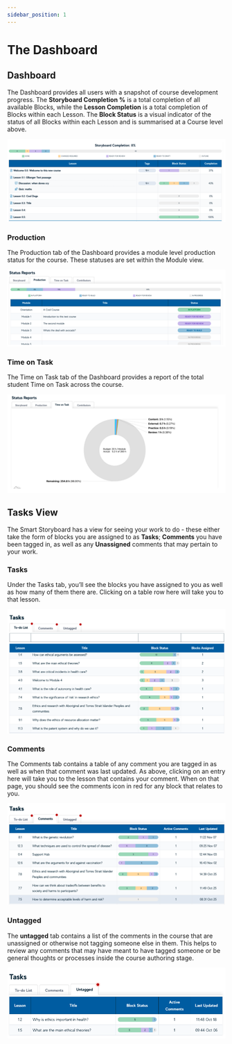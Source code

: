 ```yaml
---
sidebar_position: 1
---
```


# The Dashboard

## Dashboard 
The Dashboard provides all users with a snapshot of course development progress. The **Storyboard Completion %** is a total completion of all available Blocks, while the **Lesson Completion** is a total completion of Blocks within each Lesson. The **Block Status** is a visual indicator of the status of all Blocks within each Lesson and is summarised at a Course level above.


<div style={{textAlign: 'center'}}>

![img_38.png](../using-ssb/img/img_38.png)

</div>



### Production

The Production tab of the Dashboard provides a module level production status for the course. These statuses are set within the Module view.

<div style={{textAlign: 'center'}}>

![img_37.png](../using-ssb/img/img_37.png)

</div>


### Time on Task

The Time on Task tab of the Dashboard provides a report of the total student Time on Task across the course.

<div style={{textAlign: 'center'}}>

![img_36.png](../using-ssb/img/img_36.png)

</div>

## Tasks View


The Smart Storyboard has a view for seeing your work to do - these either take the form of blocks you are assigned to as **Tasks**; **Comments** you have been tagged in, as well as any **Unassigned** comments that may pertain to your work.

### Tasks

Under the Tasks tab, you’ll see the blocks you have assigned to you as well as how many of them there are. Clicking on a table row here will take you to that lesson.

<div style={{textAlign: 'center'}}>

![img_35.png](../using-ssb/img/img_35.png)

</div>


### Comments

The Comments tab contains a table of any comment you are tagged in as well as when that comment was last updated. As above, clicking on an entry here will take you to the lesson that contains your comment. When on that page, you should see the comments icon in red for any block that relates to you.

<div style={{textAlign: 'center'}}>

![img_34.png](../using-ssb/img/img_34.png)

</div>


### Untagged

The **untagged** tab contains a list of the comments in the course that are unassigned or otherwise not tagging someone else in them. This helps to review any comments that may have meant to have tagged someone or be general thoughts or processes inside the course authoring stage.

<div style={{textAlign: 'center'}}>

![img_33.png](../using-ssb/img/img_33.png)

</div>